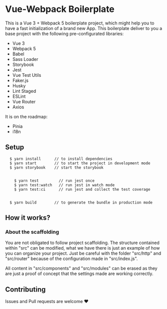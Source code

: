 # Vue-Webpack Boilerplate

This is a Vue 3 + Webpack 5 boilerplate project, which might help you to have a fast initialization of a brand new App. This boilerplate deliver to you a base project with the following pre-configurated libraries:

- Vue 3
- Webpack 5
- Babel
- Sass Loader
- Storybook
- Jest
- Vue Test Utils
- Faker.js
- Husky
- Lint Staged
- ESLint
- Vue Router
- Axios


It is on the roadmap:
- Pinia
- i18n

## Setup

```
  $ yarn install      // to install dependencies
  $ yarn start        // to start the project in development mode
  $ yarn storybook    // start the storybook


	$ yarn test       	// run jest once
	$ yarn test:watch   // run jest in watch mode
	$ yarn test:ci      // run jest and collect the test coverage


  $ yarn build 	      // to generate the bundle in production mode
```

## How it works?

### About the scaffolding

You are not obligated to follow project scaffolding. The structure contained within "src" can be modified, what we have there is just an example of how you can organize your project. Just be careful with the folder "src/http" and "src/router" because of the configuration made in "src/index.js".

All content in "src/components" and "src/modules" can be erased as they are just a proof of concept that the settings made are working correctly.


## Contributing

Issues and Pull requests are welcome ❤️
